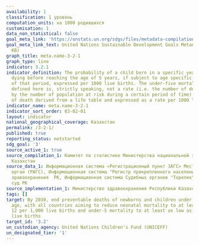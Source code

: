 ```yaml
---
availability: 1
classification: 1 уровень
computation_units: на 1000 родившихся
customisation: 1
data_non_statistical: false
goal_meta_link: 'https://unstats.un.org/sdgs/files/metadata-compilation/Metadata-Goal-3.pdf '
goal_meta_link_text: United Nations Sustainable Development Goals Metadata (PDF 225
  KB)
graph_title: meta.name-3-2-1
graph_type: line
indicator: 3.2.1
indicator_definition: The probability of a child born in a specific year or period
  dying before reaching the age of 5 years, if subject to age specific mortality rates
  of that period, expressed per 1000 live births. The under-five mortality rate as
  defined here is, strictly speaking, not a rate (i.e. the number of deaths divided
  by the number of population at risk during a certain period of time) but a probability
  of death derived from a life table and expressed as a rate per 1000 live births.
indicator_name: meta.name-3-2-1
indicator_sort_order: 03-02-01
layout: indicator
national_geographical_coverage: Казахстан
permalink: /3-2-1/
published: true
reporting_status: notstarted
sdg_goal: '3'
source_active_1: true
source_compilation_1: Комитет по статистике Министерства национальной экономики Республики
  Казахстан
source_data_1: Информационная система «Регистрационный пункт ЗАГС» Местный исполнительный
  орган (РАГС), Информационная система "Регистр прикрепленного населения" Министерство
  зравоохранения  РК, Информационная система Судебных органов "Торелик" Верховный
  суд РК
source_implementation_1: Министерство здравоохранения Республики Казахстан
tags: []
target: By 2030, end preventable deaths of newborns and children under 5 years of
  age, with all countries aiming to reduce neonatal mortality to at least as low as
  12 per 1,000 live births and under-5 mortality to at least as low as 25 per 1,000
  live births
target_id: '3.2'
un_custodian_agency: United Nations Children's Fund (UNICEFF)
un_designated_tier: '1'
---
```

